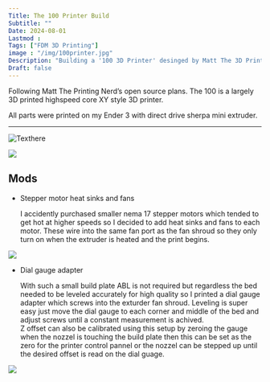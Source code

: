 ```yaml
---
Title: The 100 Printer Build 
Subtitle: ""
Date: 2024-08-01
Lastmod : 
Tags: ["FDM 3D Printing"]
image : "/img/100printer.jpg"
Description: "Building a '100 3D Printer' desinged by Matt The 3D Printing Nerd"
Draft: false
---
```


Following Matt The Printing Nerd’s open source plans. The 100 is a largely 3D printed highspeed core XY style 3D printer. 

All parts were printed on my Ender 3 with direct drive sherpa mini extruder.

---
![Texthere](/img/the100buildcollage.jpg) 

![](/img/100printer.jpg)

## Mods
* Stepper motor heat sinks and fans  

  I accidently purchased smaller nema 17 stepper motors which tended to get hot at higher speeds so I decided to add heat sinks and fans to each motor. These wire into the same fan port as the fan shroud so they only turn on when the extruder is heated and the print begins.  

![](/img/fans.jpg)  

* Dial gauge adapter  

  With such a small build plate ABL is not required but regardless the bed needed to be leveled accurately for high quality so I printed a dial gauge adapter which screws into the exturder fan shroud. Leveling is super easy just move the dial gauge to each corner and middle of the bed and adjust screws until a constant measurement is achived.  
   Z offset can also be calibrated using this setup by zeroing the gauge when the nozzel is touching the build plate then this can be set as the zero for the printer control pannel or the nozzel can be stepped up until the desired offset is read on the dial guage.

![](/img/dialgauge.jpg)
